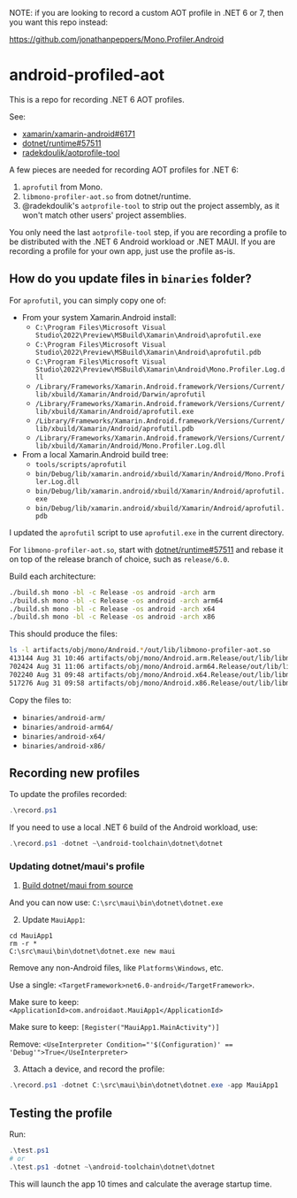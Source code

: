 NOTE: if you are looking to record a custom AOT profile in .NET 6 or 7, then you want this repo instead:

https://github.com/jonathanpeppers/Mono.Profiler.Android

# android-profiled-aot

This is a repo for recording .NET 6 AOT profiles.

See:

* [xamarin/xamarin-android#6171][xamarin-android#6171]
* [dotnet/runtime#57511][dotnet/runtime#57511]
* [radekdoulik/aotprofile-tool][radekdoulik/aotprofile-tool]

A few pieces are needed for recording AOT profiles for .NET 6:

1. `aprofutil` from Mono.
1. `libmono-profiler-aot.so` from dotnet/runtime.
1. @radekdoulik's `aotprofile-tool` to strip out the project assembly,
   as it won't match other users' project assemblies.

You only need the last `aotprofile-tool` step, if you are recording a
profile to be distributed with the .NET 6 Android workload or .NET
MAUI. If you are recording a profile for your own app, just use the
profile as-is.

[xamarin-android#6171]: https://github.com/xamarin/xamarin-android/pull/6171
[dotnet/runtime#57511]: https://github.com/dotnet/runtime/pull/57511
[radekdoulik/aotprofile-tool]: https://github.com/radekdoulik/aotprofile-tool

## How do you update files in `binaries` folder?

For `aprofutil`, you can simply copy one of:

* From your system Xamarin.Android install:
  * `C:\Program Files\Microsoft Visual Studio\2022\Preview\MSBuild\Xamarin\Android\aprofutil.exe`
  * `C:\Program Files\Microsoft Visual Studio\2022\Preview\MSBuild\Xamarin\Android\aprofutil.pdb`
  * `C:\Program Files\Microsoft Visual Studio\2022\Preview\MSBuild\Xamarin\Android\Mono.Profiler.Log.dll`
  * `/Library/Frameworks/Xamarin.Android.framework/Versions/Current/lib/xbuild/Xamarin/Android/Darwin/aprofutil`
  * `/Library/Frameworks/Xamarin.Android.framework/Versions/Current/lib/xbuild/Xamarin/Android/aprofutil.exe`
  * `/Library/Frameworks/Xamarin.Android.framework/Versions/Current/lib/xbuild/Xamarin/Android/aprofutil.pdb`
  * `/Library/Frameworks/Xamarin.Android.framework/Versions/Current/lib/xbuild/Xamarin/Android/Mono.Profiler.Log.dll`
* From a local Xamarin.Android build tree:
  * `tools/scripts/aprofutil`
  * `bin/Debug/lib/xamarin.android/xbuild/Xamarin/Android/Mono.Profiler.Log.dll`
  * `bin/Debug/lib/xamarin.android/xbuild/Xamarin/Android/aprofutil.exe`
  * `bin/Debug/lib/xamarin.android/xbuild/Xamarin/Android/aprofutil.pdb`

I updated the `aprofutil` script to use `aprofutil.exe` in the current directory.

For `libmono-profiler-aot.so`, start with
[dotnet/runtime#57511][dotnet/runtime#57511] and rebase it on top of
the release branch of choice, such as `release/6.0`.

Build each architecture:

```bash
./build.sh mono -bl -c Release -os android -arch arm
./build.sh mono -bl -c Release -os android -arch arm64
./build.sh mono -bl -c Release -os android -arch x64
./build.sh mono -bl -c Release -os android -arch x86
```

This should produce the files:

```bash
ls -l artifacts/obj/mono/Android.*/out/lib/libmono-profiler-aot.so 
413144 Aug 31 10:46 artifacts/obj/mono/Android.arm.Release/out/lib/libmono-profiler-aot.so
702424 Aug 31 11:06 artifacts/obj/mono/Android.arm64.Release/out/lib/libmono-profiler-aot.so
702240 Aug 31 09:48 artifacts/obj/mono/Android.x64.Release/out/lib/libmono-profiler-aot.so
517276 Aug 31 09:58 artifacts/obj/mono/Android.x86.Release/out/lib/libmono-profiler-aot.so
```

Copy the files to:

* `binaries/android-arm/`
* `binaries/android-arm64/`
* `binaries/android-x64/`
* `binaries/android-x86/`

## Recording new profiles

To update the profiles recorded:

```powershell
.\record.ps1
```

If you need to use a local .NET 6 build of the Android workload, use:

```powershell
.\record.ps1 -dotnet ~\android-toolchain\dotnet\dotnet
```

### Updating dotnet/maui's profile

1. [Build dotnet/maui from source](https://github.com/dotnet/maui/blob/main/.github/DEVELOPMENT.md)

And you can now use: `C:\src\maui\bin\dotnet\dotnet.exe`

2. Update `MauiApp1`:

```
cd MauiApp1
rm -r *
C:\src\maui\bin\dotnet\dotnet.exe new maui
```

Remove any non-Android files, like `Platforms\Windows`, etc.

Use a single: `<TargetFramework>net6.0-android</TargetFramework>`.

Make sure to keep: `<ApplicationId>com.androidaot.MauiApp1</ApplicationId>`

Make sure to keep: `[Register("MauiApp1.MainActivity")]`

Remove: `<UseInterpreter Condition="'$(Configuration)' == 'Debug'">True</UseInterpreter>`

3. Attach a device, and record the profile:

```powershell
.\record.ps1 -dotnet C:\src\maui\bin\dotnet\dotnet.exe -app MauiApp1
```

## Testing the profile

Run:

```powershell
.\test.ps1
# or
.\test.ps1 -dotnet ~\android-toolchain\dotnet\dotnet
```

This will launch the app 10 times and calculate the average startup time.
